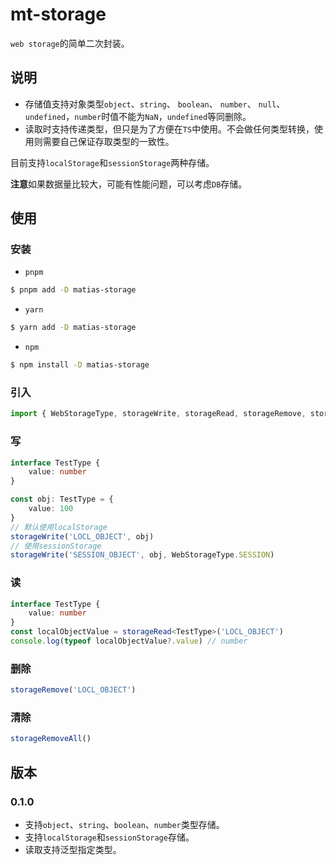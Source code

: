 <!--
 * @Author: matiastang
 * @Date: 2022-11-15 11:35:41
 * @LastEditors: matiastang
 * @LastEditTime: 2024-07-16 14:01:34
 * @FilePath: /mt-storage/README.md
 * @Description: README
-->
# mt-storage

`web storage`的简单二次封装。

## 说明

* 存储值支持对象类型`object`、`string`、 `boolean`、 `number`、 `null`、 `undefined`，`number`时值不能为`NaN`，`undefined`等同删除。
* 读取时支持传递类型，但只是为了方便在`TS`中使用。不会做任何类型转换，使用则需要自己保证存取类型的一致性。

目前支持`localStorage`和`sessionStorage`两种存储。

**注意**如果数据量比较大，可能有性能问题，可以考虑`DB`存储。

## 使用

### 安装

* `pnpm`
```sh
$ pnpm add -D matias-storage
```
* `yarn`
```sh
$ yarn add -D matias-storage
```
* `npm`
```sh
$ npm install -D matias-storage
```

### 引入

```ts
import { WebStorageType, storageWrite, storageRead, storageRemove, storageRemoveAll } from 'matias-storage'
```
### 写
```ts
interface TestType {
    value: number
}

const obj: TestType = {
    value: 100
}
// 默认使用localStorage
storageWrite('LOCL_OBJECT', obj)
// 使用sessionStorage
storageWrite('SESSION_OBJECT', obj, WebStorageType.SESSION)
```
### 读
```ts
interface TestType {
    value: number
}
const localObjectValue = storageRead<TestType>('LOCL_OBJECT')
console.log(typeof localObjectValue?.value) // number
```
### 删除
```ts
storageRemove('LOCL_OBJECT')
```
### 清除
```ts
storageRemoveAll()
```
## 版本

### 0.1.0

* 支持`object`、`string`、`boolean`、`number`类型存储。
* 支持`localStorage`和`sessionStorage`存储。
* 读取支持泛型指定类型。